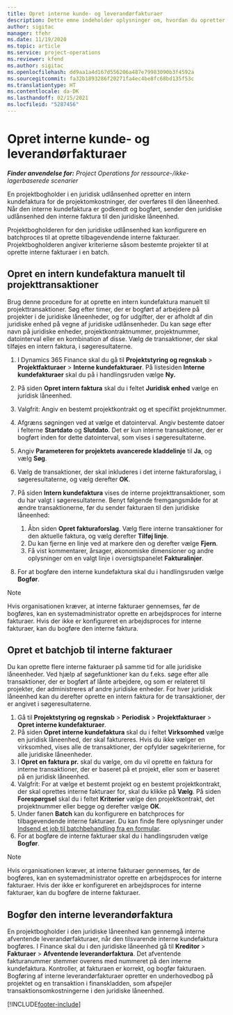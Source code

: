 ```yaml
---
title: Opret interne kunde- og leverandørfakturaer
description: Dette emne indeholder oplysninger om, hvordan du opretter interne kunde- og leverandørfakturaer.
author: sigitac
manager: tfehr
ms.date: 11/19/2020
ms.topic: article
ms.service: project-operations
ms.reviewer: kfend
ms.author: sigitac
ms.openlocfilehash: dd9aa1a4d167d556206a487e79983090b3f4592a
ms.sourcegitcommit: fa32b1893286f20271fa4ec4be8fc68bd135f53c
ms.translationtype: HT
ms.contentlocale: da-DK
ms.lasthandoff: 02/15/2021
ms.locfileid: "5287456"
---
```

# <a name="create-intercompany-customer-and-vendor-invoices"></a>Opret interne kunde- og leverandørfakturaer

_**Finder anvendelse for:** Project Operations for ressource-/ikke-lagerbaserede scenarier_

En projektbogholder i en juridisk udlånsenhed opretter en intern kundefaktura for de projektomkostninger, der overføres til den låneenhed. Når den interne kundefaktura er godkendt og bogført, sender den juridiske udlånsenhed den interne faktura til den juridiske låneenhed.

Projektbogholderen for den juridiske udlånsenhed kan konfigurere en batchproces til at oprette tilbagevendende interne fakturaer. Projektbogholderen angiver kriterierne såsom bestemte projekter til at oprette interne fakturaer i en batch.

## <a name="manually-create-an-intercompany-customer-invoice-for-project-transactions"></a>Opret en intern kundefaktura manuelt til projekttransaktioner 

Brug denne procedure for at oprette en intern kundefaktura manuelt til projekttransaktioner. Søg efter timer, der er bogført af arbejdere på projekter i de juridiske låneenheder, og for udgifter, der er afholdt af din juridiske enhed på vegne af juridiske udlånsenheder. Du kan søge efter navn på juridiske enheder, projektkontraktnummer, projektnummer, datointerval eller en kombination af disse. Vælg de transaktioner, der skal tilføjes en intern faktura, i søgeresultaterne.

1. I Dynamics 365 Finance skal du gå til **Projektstyring og regnskab** > **Projektfakturaer** > **Interne kundefakturaer**. På listesiden **Interne kundefakturaer** skal du på i handlingsruden vælge **Ny.**
2. På siden **Opret intern faktura** skal du i feltet **Juridisk enhed** vælge en juridisk låneenhed.
3. Valgfrit: Angiv en bestemt projektkontrakt og et specifikt projektnummer.
4. Afgræns søgningen ved at vælge et datointerval. Angiv bestemte datoer i felterne **Startdato** og **Slutdato**. Det er kun interne transaktioner, der er bogført inden for dette datointerval, som vises i søgeresultaterne.
5. Angiv **Parameteren for projektets avancerede kladdelinje** til **Ja**, og vælg **Søg**.
6. Vælg de transaktioner, der skal inkluderes i det interne fakturaforslag, i søgeresultaterne, og vælg derefter **OK**.
7. På siden **Intern kundefaktura** vises de interne projekttransaktioner, som du har valgt i søgeresultaterne. Benyt følgende fremgangsmåde for at ændre transaktionerne, før du sender fakturaen til den juridiske låneenhed:
  
    1. Åbn siden **Opret fakturaforslag**. Vælg flere interne transaktioner for den aktuelle faktura, og vælg derefter **Tilføj linje**.
    2. Du kan fjerne en linje ved at markere den og derefter vælge **Fjern**.
    3. Få vist kommentarer, årsager, økonomiske dimensioner og andre oplysninger om en valgt linje i oversigtspanelet **Fakturalinjer**.
    
8. For at bogføre den interne kundefaktura skal du i handlingsruden vælge **Bogfør**.

> [!NOTE]
> Hvis organisationen kræver, at interne fakturaer gennemses, før de bogføres, kan en systemadministrator oprette en arbejdsproces for interne fakturaer. Hvis der ikke er konfigureret en arbejdsproces for interne fakturaer, kan du bogføre den interne faktura.

## <a name="create-a-batch-job-for-intercompany-invoices"></a>Opret et batchjob til interne fakturaer

Du kan oprette flere interne fakturaer på samme tid for alle juridiske låneenheder. Ved hjælp af søgefunktioner kan du f.eks. søge efter alle transaktioner, der er bogført af lånte arbejdere, og som er relateret til projekter, der administreres af andre juridiske enheder. For hver juridisk låneenhed kan du derefter oprette en intern faktura for de transaktioner, der er angivet i søgeresultaterne.

1. Gå til **Projektstyring og regnskab** > **Periodisk** > **Projektfakturaer** > **Opret interne kundefakturaer**.
2. På siden **Opret interne kundefaktura** skal du i feltet **Virksomhed** vælge en juridisk låneenhed, der skal faktureres. Hvis du ikke vælger en virksomhed, vises alle de transaktioner, der opfylder søgekriterierne, for alle juridiske låneenheder.
3. I **Opret en faktura pr.** skal du vælge, om du vil oprette en faktura for interne transaktioner, der er baseret på et projekt, eller som er baseret på en juridisk låneenhed.
4. Valgfrit: For at vælge et bestemt projekt og en bestemt projektkontrakt, der skal oprettes interne fakturaer for, skal du klikke på **Vælg**. På siden **Forespørgsel** skal du i feltet **Kriterier** vælge den projektkontrakt, det projektnummer eller begge og derefter vælge **OK**.
5. Under fanen **Batch** kan du konfigurere en batchproces for tilbagevendende interne fakturaer. Du kan finde flere oplysninger under [Indsend et job til batchbehandling fra en formular](https://docs.microsoft.com/dynamicsax-2012/appuser-itpro/submit-a-batch-processing-job-from-a-form).
6. For at bogføre de interne fakturaer skal du i handlingsruden vælge **Bogfør**.

> [!NOTE]
> Hvis organisationen kræver, at interne fakturaer gennemses, før de bogføres, kan en systemadministrator oprette en arbejdsproces for interne fakturaer. Hvis der ikke er konfigureret en arbejdsproces for interne fakturaer, kan du bogføre de interne fakturaer.

## <a name="post-the-intercompany-vendor-invoice"></a>Bogfør den interne leverandørfaktura

En projektbogholder i den juridiske låneenhed kan gennemgå interne afventende leverandørfakturaer, når den tilsvarende interne kundefaktura bogføres. I Finance skal du i den juridiske låneenhed gå til **Kreditor** > **Fakturaer** > **Afventende leverandørfaktura**. Det afventende fakturanummer stemmer overens med nummeret på den interne kundefaktura. Kontroller, at fakturaen er korrekt, og bogfør fakturaen. Bogføring af interne leverandørfakturaer opretter en underhovedbog på projektet og en transaktion i finanskladden, som afspejler transaktionsomkostningerne i den juridiske låneenhed.


[!INCLUDE[footer-include](../includes/footer-banner.md)]